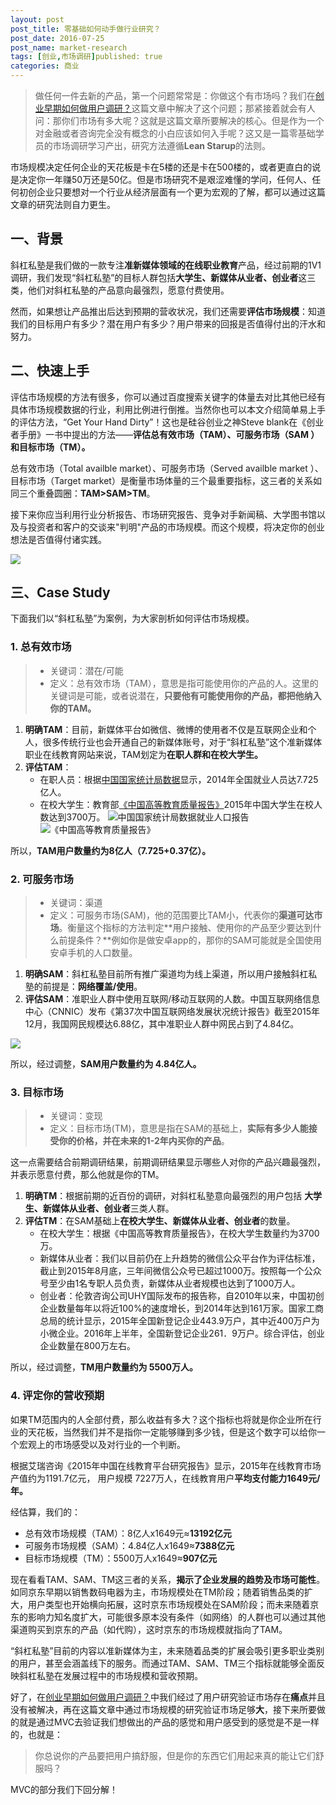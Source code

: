```yaml
---
layout: post
post_title: 零基础如何动手做行业研究？
post_date: 2016-07-25
post_name: market-research
tags: [创业,市场调研]published: true
categories: 商业
---
```


> 做任何一件去新的产品，第一个问题常常是：你做这个有市场吗？我们在[创业早期如何做用户调研？](http://www.banpie.info/user-research)这篇文章中解决了这个问题；那紧接着就会有人问：那你们市场有多大呢？这就是这篇文章所要解决的核心。但是作为一个对金融或者咨询完全没有概念的小白应该如何入手呢？这又是一篇零基础学员的市场调研学习产出，研究方法遵循**Lean Starup**的法则。

市场规模决定任何企业的天花板是卡在5楼的还是卡在500楼的，或者更直白的说是决定你一年赚50万还是50亿。但是市场研究不是艰涩难懂的学问，任何人、任何初创企业只要想对一个行业从经济层面有一个更为宏观的了解，都可以通过这篇文章的研究法则自力更生。

## 一、背景

斜杠私塾是我们做的一款专注**准新媒体领域的在线职业教育**产品，经过前期的1V1调研，我们发现“斜杠私塾”的目标人群包括**大学生、新媒体从业者、创业者**这三类，他们对斜杠私塾的产品意向最强烈，愿意付费使用。

然而，如果想让产品推出后达到预期的营收状况，我们还需要**评估市场规模**：知道我们的目标用户有多少？潜在用户有多少？用户带来的回报是否值得付出的汗水和努力。

## 二、快速上手

评估市场规模的方法有很多，你可以通过百度搜索关键字的体量去对比其他已经有具体市场规模数据的行业，利用比例进行倒推。当然你也可以本文介绍简单易上手的评估方法，“Get Your Hand Dirty”！这也是硅谷创业之神Steve blank在《创业者手册》一书中提出的方法——**评估总有效市场（TAM）、可服务市场（SAM ）和目标市场（TM）。**

总有效市场（Total availble market）、可服务市场（Served availble market ）、目标市场（Target market）是衡量市场体量的三个最重要指标，这三者的关系如同三个重叠圆圈：**TAM>SAM>TM**。

接下来你应当利用行业分析报告、市场研究报告、竞争对手新闻稿、大学图书馆以及与投资者和客户的交谈来"判明"产品的市场规模。而这个规模，将决定你的创业想法是否值得付诸实践。

![](https://dn-shimo-image.qbox.me/LA8h5HgI2GElxsWC.jpeg!thumbnail)

## 三、Case Study

下面我们以“斜杠私塾”为案例，为大家剖析如何评估市场规模。

###  1. 总有效市场

> - 关键词：潜在/可能
> - 定义：总有效市场（TAM），意思是指可能使用你的产品的人。这里的关键词是可能，或者说潜在，**只要他有可能使用你的产品，都把他纳入你的TAM。**

1. **明确TAM**：目前，新媒体平台如微信、微博的使用者不仅是互联网企业和个人，很多传统行业也会开通自己的新媒体账号，对于“斜杠私塾”这个准新媒体职业在线教育网站来说，TAM划定为**在职人群和在校大学生。**
2. **评估TAM**：
    - 在职人员：根据[中国国家统计局数据](http://data.stats.gov.cn/staticreq.htm)显示，2014年全国就业人员达7.725亿人。
    - 在校大学生：教育部[《中国高等教育质量报告》](http://www.moe.gov.cn/jyb_xwfb/xw_fbh/moe_2069/xwfbh_2016n/xwfb_160407/160407_mtbd/201604/t20160408_237168.html)2015年中国大学生在校人数达到3700万。
![中国国家统计局数据就业人口报告](https://dn-shimo-image.qbox.me/ShbVjfV4gqosAovx.png!thumbnail)
![《中国高等教育质量报告》](https://dn-shimo-image.qbox.me/G61sVvQ7LlUqhsbK.jpg!thumbnail)

所以，**TAM用户数量约为8亿人（7.725+0.37亿）。**

### 2. 可服务市场 

> - 关键词：渠道
> - 定义：可服务市场(SAM)，他的范围要比TAM小，代表你的**渠道可达市场**。衡量这个指标的方法判定**用户接触、使用你的产品至少要达到什么前提条件？**例如你是做安卓app的，那你的SAM可能就是全国使用安卓手机的人口数量。

1. **明确SAM**：斜杠私塾目前所有推广渠道均为线上渠道，所以用户接触斜杠私塾的前提是：**网络覆盖/使用**。
2.  **评估SAM**：准职业人群中使用互联网/移动互联网的人数。中国互联网络信息中心（CNNIC）发布《第37次中国互联网络发展状况统计报告》截至2015年12月，我国网民规模达6.88亿，其中准职业人群中网民占到了4.84亿。

![](https://dn-shimo-image.qbox.me/XH2QwLR3vKANUjyV.png!thumbnail)

所以，经过调整，**SAM用户数量约为 4.84亿人。**

### 3. 目标市场 

>  - 关键词：变现
>  - 定义：目标市场(TM)，意思是指在SAM的基础上，**实际有多少人能接受你的价格，并在未来的1-2年内买你的产品**。

这一点需要结合前期调研结果，前期调研结果显示哪些人对你的产品兴趣最强烈，并表示愿意付费，那么他就是你的TM。

1. **明确TM**：根据前期的近百份的调研，对斜杠私塾意向最强烈的用户包括
**大学生、新媒体从业者、创业者**三类人群。
2. **评估TM**：在SAM基础上**在校大学生、新媒体从业者、创业者**的数量。
    - 在校大学生：根据《中国高等教育质量报告》，在校大学生数量约为3700万。
    - 新媒体从业者：我们以目前仍在上升趋势的微信公众平台作为评估标准，截止到2015年8月底，三年间微信公众号已超过1000万。按照每一个公众号至少由1名专职人员负责，新媒体从业者规模也达到了1000万人。
    - 创业者：伦敦咨询公司UHY国际发布的报告称，自2010年以来，中国初创企业数量每年以将近100%的速度增长，到2014年达到161万家。国家工商总局的统计显示，2015年全国新登记企业443.9万户，其中近400万户为小微企业。2016年上半年，全国新登记企业261．9万户。综合评估，创业企业数量在800万左右。

所以，经过调整，**TM用户数量约为 5500万人。**

### 4. 评定你的营收预期

如果TM范围内的人全部付费，那么收益有多大？这个指标也将就是你企业所在行业的天花板，当然我们并不是指你一定能够赚到多少钱，但是这个数字可以给你一个宏观上的市场感受以及对行业的一个判断。

根据艾瑞咨询《2015年中国在线教育平台研究报告》显示，2015年在线教育市场产值约为1191.7亿元， 用户规模 7227万人，在线教育用户**平均支付能力1649元/年。**

经估算，我们的：

- 总有效市场规模（TAM）：8亿人x1649元≈**13192亿元**
- 可服务市场规模（SAM）：4.84亿人x1649≈**7388亿元**
- 目标市场规模（TM）：5500万人x1649≈**907亿元**

现在看看TAM、SAM、TM这三者的关系，**揭示了企业发展的趋势及市场可能性**。如同京东早期以销售数码电器为主，市场规模处在TM阶段；随着销售品类的扩大，用户类型也开始横向拓展，这时京东市场规模处在SAM阶段；而未来随着京东的影响力知名度扩大，可能很多原本没有条件（如网络）的人群也可以通过其他渠道购买到京东的产品（如代购），这时京东的市场规模就指向了TAM。

“斜杠私塾”目前的内容以准新媒体为主，未来随着品类的扩展会吸引更多职业类别的用户，甚至会涵盖线下的服务。而通过TAM、SAM、TM三个指标就能够全面反映斜杠私塾在发展过程中的市场规模和营收预期。

好了，在[创业早期如何做用户调研？](http://www.banpie.info/user-research)中我们经过了用户研究验证市场存在**痛点**并且没有被解决，再在这篇文章中通过市场规模的研究验证市场足够**大**，接下来所要做的就是通过MVC去验证我们想做出的产品的感觉和用户感受到的感觉是不是一样的，也就是：
> 你总说你的产品要把用户搞舒服，但是你的东西它们用起来真的能让它们舒服吗？

MVC的部分我们下回分解！